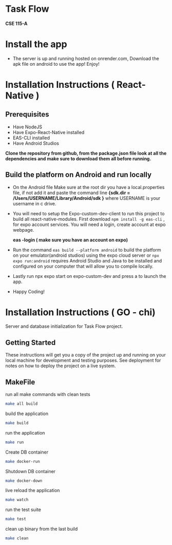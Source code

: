 # Task Flow 
#### CSE 115-A


# Install the app 

- The server is up and running hosted on onrender.com, Download the apk file on android to use the app! Enjoy!



# Installation Instructions ( React-Native )

## Prerequisites

- Have NodeJS
- Have Expo-React-Native installed
- EAS-CLI installed
- Have Android Studios

  
  
**Clone the repository from github, from the package.json file look at all the dependencies and make sure to download them all before running.**

##  Build the platform on Android and run locally

- On the Android file Make sure at the root dir you have a local.properties file, if not add it and paste the command line **{sdk.dir = /Users/USERNAME/Library/Android/sdk }** where USERNAME is your username in c drive.

- You will need to setup the Expo-custom-dev-client to run this project to build all react-native-modules. First download `npm install -g eas-cli` , for expo account services.  You will need a login, create account at expo webpage.

  **eas -login ( make sure you have an account on expo)**

- Run the command `eas build --platform android` to build the platform on your emulator(android studios) using the expo cloud server or `npx expo run:android` requires Android Studio and Java to be installed and configured on your computer that will allow you to compile locally.

- Lastly run npx expo start on expo-custom-dev and press a to launch the app.

- Happy Coding!


# Installation Instructions ( GO - chi)

Server and database initialization for Task Flow project. 

## Getting Started

These instructions will get you a copy of the project up and running on your local machine for development and testing purposes. See deployment for notes on how to deploy the project on a live system.

## MakeFile

run all make commands with clean tests
```bash
make all build
```

build the application
```bash
make build
```

run the application
```bash
make run
```

Create DB container
```bash
make docker-run
```

Shutdown DB container
```bash
make docker-down
```

live reload the application
```bash
make watch
```

run the test suite
```bash
make test
```

clean up binary from the last build
```bash
make clean
```

